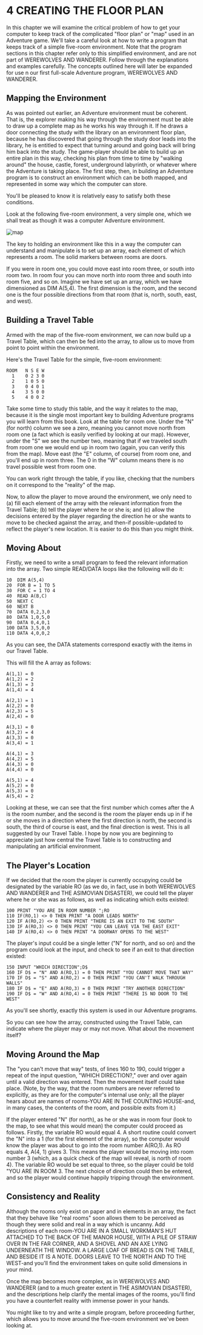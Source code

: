 4 CREATING THE FLOOR PLAN
=======

In this chapter we will examine the critical problem of how to get your computer to keep track of the complicated "floor plan" or "map" used in an Adventure game. We'll take a careful look at how to write a program that keeps track of a simple five-room environment. Note that the program sections in this chapter refer only to this simplified environment, and are not part of WEREWOLVES AND WANDERER. Follow through the explanations and examples carefully. The concepts outlined here will later be expanded for use n our first full-scale Adventure program, WEREWOLVES AND WANDERER.

Mapping the Environment
------------

As was pointed out earlier, an Adventure environment must be coherent. That is, the explorer making his way through the environment must be able to draw up a complete map as he works his way through it. If he draws a door connecting the study with the library on an environment floor plan, because he has discovered that going through the study door leads into the library, he is entitled to expect that turning around and going back will bring him back into the study. The game-player should be able to build up an entire plan in this way, checking his plan from time to time by "walking around" the house, castle, forest, underground labyrinth, or whatever where the Adventure is taking place.
The first step, then, in building an Adventure program is to construct an environment which can be both mapped, and represented in some way which the computer can store.

You'll be pleased to know it is relatively easy to satisfy both these conditions.

Look at the following five-room environment, a very simple one, which we shall treat as though it was a computer Adventure environment.

![map](picture04-1.gif)

The key to holding an environment like this in a way the computer can understand and manipulate is to set up an array, each element of which represents a room. The solid markers between rooms are doors.

If you were in room one, you could move east into room three, or south into room two. In room four you can move north into room three and south into room five, and so on. Imagine we have set up an array, which we have dimensioned as DIM A(5,4). The first dimension is the room, and the second one is the four possible directions from that room (that is, north, south, east, and west).

Building a Travel Table
---------

Armed with the map of the five-room environment, we can now build up a Travel Table, which can then be fed into the array, to allow us to move from point to point within the environment.

Here's the Travel Table for the simple, five-room environment:
```
ROOM   N S E W
  1    0 2 3 0
  2    1 0 5 0
  3    0 4 0 1
  4    3 5 0 0
  5    4 0 0 2
  ```

Take some time to study this table, and the way it relates to the map, because it is the single most important key to building Adventure programs you will learn from this book.
Look at the table for room one. Under the "N" (for north) column we see a zero, meaning you cannot move north from room one (a fact which is easily verified by looking at our map). However, under the "S" we see the number two, meaning that if we traveled south from room one we would end up in room two (again, you can verify this from the map). Move east (the "E" column, of course) from room one, and you'll end up in room three. The 0 in the "W" column means there is no travel possible west from room one.

You can work right through the table, if you like, checking that the numbers on it correspond to the "reality" of the map.

Now, to allow the player to move around the environment, we only need to (a) fill each element of the array with the relevant information from the Travel Table; (b) tell the player where he or she is; and (c) allow the decisions entered by the player regarding the direction he or she wants to move to be checked against the array, and then-if possible-updated to reflect the player's new location. It is easier to do this than you might think.

Moving About
-------

Firstly, we need to write a small program to feed the relevant information into the array. Two simple READ/DATA loops like the following will do it:

```
10  DIM A(5,4)
20  FOR B = 1 TO 5
30  FOR C = 1 TO 4
40  READ A(B,C)
50  NEXT C
60  NEXT B
70  DATA 0,2,3,0
80  DATA 1,0,5,0
90  DATA 0,4,0,1
100 DATA 3,5,0,0
110 DATA 4,0,0,2
```

As you can see, the DATA statements correspond exactly with the items in our Travel Table.

This will fill the A array as follows:

```
A(1,1) = 0
A(1,2) = 2
A(1,3) = 3
A(1,4) = 4

A(2,1) = 1
A(2,2) = 0
A(2,3) = 5
A(2,4) = 0

A(3,1) = 0
A(3,2) = 4
A(3,3) = 0
A(3,4) = 1

A(4,1) = 3
A(4,2) = 5
A(4,3) = 0
A(4,4) = 0

A(5,1) = 4
A(5,2) = 0
A(5,3) = 0
A(5,4) = 2
```

Looking at these, we can see that the first number which comes after the A is the room number, and the second is the room the player ends up in if he or she moves in a direction where the first direction is north, the second is south, the third of course is east, and the final direction is west. This is all suggested by our Travel Table. I hope by now you are beginning to appreciate just how central the Travel Table is to constructing and manipulating an artificial environment.

The Player's Location
--------

If we decided that the room the player is currently occupying could be designated by the variable RO (as we do, in fact, use in both WEREWOLVES AND WANDERER and THE ASIMOVIAN DISASTER), we could tell the player where he or she was as follows, as well as indicating which exits existed:

```
100 PRINT "YOU ARE IN ROOM NUMBER ";RO
110 IF(RO,1) <> 0 THEN PRINT "A DOOR LEADS NORTH"
120 IF A(RO,2) <> 0 THEN PRINT "THERE IS AN EXIT TO THE SOUTH"
130 IF A(RO,3) <> 0 THEN PRINT "YOU CAN LEAVE VIA THE EAST EXIT"
140 IF A(RO,4) <> 0 THEN PRINT "A DOORWAY OPENS TO THE WEST"
```

The player's input could be a single letter ("N" for north, and so on) and the program could look at the input, and check to see if an exit to that direction existed:

```
150 INPUT "WHICH DIRECTION";D$
160 IF D$ = "N" AND A(RO,1) = 0 THEN PRINT "YOU CANNOT MOVE THAT WAY"
170 IF D$ = "S" AND A(RO,2) = 0 THEN PRINT "YOU CAN'T WALK THROUGH WALLS"
180 IF D$ = "E" AND A(RO,3) = 0 THEN PRINT "TRY ANOTHER DIRECTION"
190 IF D$ = "W" AND A(RO,4) = 0 THEN PRINT "THERE IS NO DOOR TO THE WEST"
```
As you'll see shortly, exactly this system is used in our Adventure programs.

So you can see how the array, constructed using the Travel Table, can indicate where the player may or may not move. What about the movement itself?

Moving Around the Map
---------

The "you can't move that way" tests, of lines 160 to 190, could trigger a repeat of the input question, "WHICH DIRECTION?," over and over again until a valid direction was entered. Then the movement itself could take place. (Note, by the way, that the room numbers are never referred to explicitly, as they are for the computer's internal use only; all the player hears about are names of rooms-YOU ARE IN THE COUNTING HOUSE-and, in many cases, the contents of the room, and possible exits from it.)

If the player entered "N" (for north), as he or she was in room four (look to the map, to see what this would mean) the computer could proceed as follows. Firstly, the variable RO would equal 4. A short routine could convert the "N" into a 1 (for the first element of the array), so the computer would know the player was about to go into the room number A(RO,1). As RO equals 4, A(4, 1) gives 3. This means the player would be moving into room number 3 (which, as a quick check of the map will reveal, is north of room 4). The variable RO would be set equal to three, so the player could be told "YOU ARE IN ROOM 3. The next choice of direction could then be entered, and so the player would continue happily tripping through the environment.

Consistency and Reality
-----------

Although the rooms only exist on paper and in elements in an array, the fact that they behave like "real rooms" soon allows them to be perceived as though they were solid and real in a way which is uncanny. Add descriptions of each room-YOU ARE IN A SMALL WORKMAN'S HUT ATTACHED TO THE BACK OF THE MANOR HOUSE, WITH A PILE OF STRAW OVER IN THE FAR CORNER, AND A SHOVEL AND AN AXE LYING UNDERNEATH THE WINDOW. A LARGE LOAF OF BREAD IS ON THE TABLE, AND BESIDE IT IS A NOTE. DOORS LEAVE TO THE NORTH AND TO THE WEST-and you'll find the environment takes on quite solid dimensions in your mind.

Once the map becomes more complex, as in WEREWOLVES AND WANDERER (and to a much greater extent in THE ASIMOVIAN DISASTER), and the descriptions help clarify the mental images of the rooms, you'll find you have a counterfeit reality with immense power in your hands.

You might like to try and write a simple program, before proceeding further, which allows you to move around the five-room environment we've been looking at.
